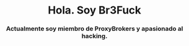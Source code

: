 <!-- Br3Fuck Repository Code -->

<h1 align="center">Hola. Soy Br3Fuck</h1>
<h3 align="center">Actualmente soy miembro de ProxyBrokers y apasionado al hacking.</h3>

